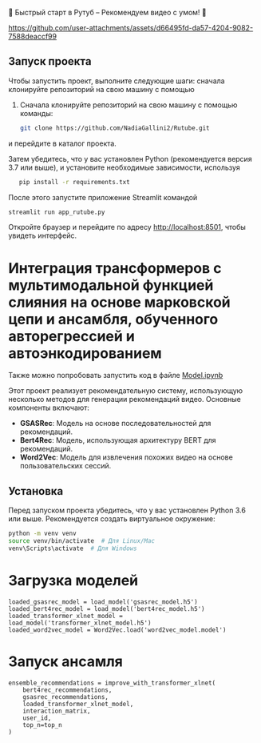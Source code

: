🌟 Быстрый старт в Рутуб – Рекомендуем видео с умом! 🚀

https://github.com/user-attachments/assets/d66495fd-da57-4204-9082-7588deaccf99

## Запуск проекта

Чтобы запустить проект, выполните следующие шаги: сначала клонируйте репозиторий на свою машину с помощью
1. Сначала клонируйте репозиторий на свою машину с помощью команды:
   ```bash
   git clone https://github.com/NadiaGallini2/Rutube.git

и перейдите в каталог проекта. 

Затем убедитесь, что у вас установлен Python (рекомендуется версия 3.7 или выше), и установите необходимые зависимости, используя 
   ```bash
      pip install -r requirements.txt
   ```


После этого запустите приложение Streamlit командой 
   ```bash
   streamlit run app_rutube.py
   ```


Откройте браузер и перейдите по адресу [http://localhost:8501](http://localhost:8501), чтобы увидеть интерфейс.


# Интеграция трансформеров с мультимодальной функцией слияния на основе марковской цепи и ансамбля, обученного авторегрессией и автоэнкодированием
Также можно попробовать запустить код в файле [Model.ipynb](https://github.com/NadiaGallini2/Rutube/blob/main/Model.ipynb)

Этот проект реализует рекомендательную систему, использующую несколько методов для генерации рекомендаций видео. Основные компоненты включают:

- **GSASRec**: Модель на основе последовательностей для рекомендаций.
- **Bert4Rec**: Модель, использующая архитектуру BERT для рекомендаций.
- **Word2Vec**: Модель для извлечения похожих видео на основе пользовательских сессий.

## Установка

Перед запуском проекта убедитесь, что у вас установлен Python 3.6 или выше. Рекомендуется создать виртуальное окружение:

```bash
python -m venv venv
source venv/bin/activate  # Для Linux/Mac
venv\Scripts\activate  # Для Windows
```

# Загрузка моделей
```
loaded_gsasrec_model = load_model('gsasrec_model.h5')
loaded_bert4rec_model = load_model('bert4rec_model.h5')
loaded_transformer_xlnet_model = load_model('transformer_xlnet_model.h5')
loaded_word2vec_model = Word2Vec.load('word2vec_model.model')
```

# Запуск ансамля
```
ensemble_recommendations = improve_with_transformer_xlnet(
    bert4rec_recommendations, 
    gsasrec_recommendations, 
    loaded_transformer_xlnet_model, 
    interaction_matrix, 
    user_id, 
    top_n=top_n
)
